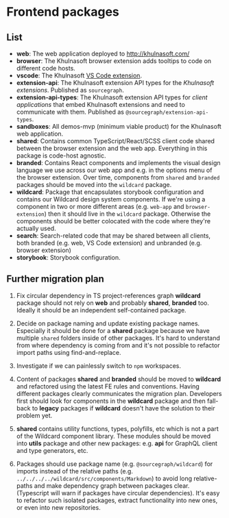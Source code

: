 # Frontend packages

## List

- **web**: The web application deployed to http://khulnasoft.com/
- **browser**: The Khulnasoft browser extension adds tooltips to code on different code hosts.
- **vscode**: The Khulnasoft [VS Code extension](https://marketplace.visualstudio.com/items?itemName=sourcegraph.sourcegraph).
- **extension-api**: The Khulnasoft extension API types for the _Khulnasoft extensions_. Published as `sourcegraph`.
- **extension-api-types**: The Khulnasoft extension API types for _client applications_ that embed Khulnasoft extensions and need to communicate with them. Published as `@sourcegraph/extension-api-types`.
- **sandboxes**: All demos-mvp (minimum viable product) for the Khulnasoft web application.
- **shared**: Contains common TypeScript/React/SCSS client code shared between the browser extension and the web app. Everything in this package is code-host agnostic.
- **branded**: Contains React components and implements the visual design language we use across our web app and e.g. in the options menu of the browser extension. Over time, components from `shared` and `branded` packages should be moved into the `wildcard` package.
- **wildcard**: Package that encapsulates storybook configuration and contains our Wildcard design system components. If we're using a component in two or more different areas (e.g. `web-app` and `browser-extension`) then it should live in the `wildcard` package. Otherwise the components should be better colocated with the code where they're actually used.
- **search**: Search-related code that may be shared between all clients, both branded (e.g. web, VS Code extension) and unbranded (e.g. browser extension)
- **storybook**: Storybook configuration.

## Further migration plan

1. Fix circular dependency in TS project-references graph **wildcard** package should not rely on **web** and probably **shared**, **branded** too. Ideally it should be an independent self-contained package.

2. Decide on package naming and update existing package names. Especially it should be done for a **shared** package because we have multiple `shared` folders inside of other packages. It's hard to understand from where dependency is coming from and it's not possible to refactor import paths using find-and-replace.

3. Investigate if we can painlessly switch to `npm` workspaces.

4. Content of packages **shared** and **branded** should be moved to **wildcard** and refactored using the latest FE rules and conventions. Having different packages clearly communicates the migration plan. Developers first should look for components in the **wildcard** package and then fall-back to **legacy** packages if **wildcard** doesn't have the solution to their problem yet.

5. **shared** contains utility functions, types, polyfills, etc which is not a part of the Wildcard component library. These modules should be moved into **utils** package and other new packages: e.g. **api** for GraphQL client and type generators, etc.

6. Packages should use package name (e.g. `@sourcegraph/wildcard`) for imports instead of the relative paths (e.g. `../../../../wildcard/src/components/Markdown`) to avoid long relative-paths and make dependency graph between packages clear. (Typescript will warn if packages have circular dependencies). It's easy to refactor such isolated packages, extract functionality into new ones, or even into new repositories.
